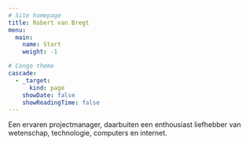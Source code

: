 ```yaml
---
# Site homepage
title: Robert van Bregt
menu:
  main:
    name: Start
    weight: -1

# Congo theme
cascade:
  - _target:
      kind: page
    showDate: false
    showReadingTime: false
---
```


Een ervaren projectmanager, daarbuiten een enthousiast liefhebber van wetenschap, technologie, computers en internet.

